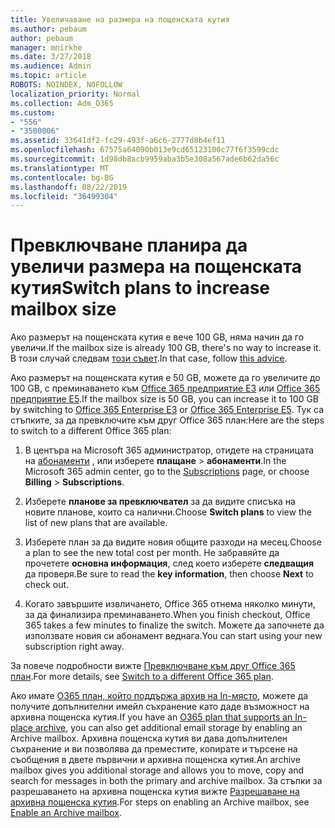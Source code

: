 ```yaml
---
title: Увеличаване на размера на пощенската кутия
ms.author: pebaum
author: pebaum
manager: mnirkhe
ms.date: 3/27/2018
ms.audience: Admin
ms.topic: article
ROBOTS: NOINDEX, NOFOLLOW
localization_priority: Normal
ms.collection: Adm_O365
ms.custom:
- "556"
- "3500006"
ms.assetid: 33641df2-fc29-493f-a6c6-2777d8b4ef11
ms.openlocfilehash: 67575a64090b013e9cd65123100c77f6f3599cdc
ms.sourcegitcommit: 1d98db8acb9959aba3b5e308a567ade6b62da56c
ms.translationtype: MT
ms.contentlocale: bg-BG
ms.lasthandoff: 08/22/2019
ms.locfileid: "36499304"
---
```

# <a name="switch-plans-to-increase-mailbox-size"></a><span data-ttu-id="58126-102">Превключване планира да увеличи размера на пощенската кутия</span><span class="sxs-lookup"><span data-stu-id="58126-102">Switch plans to increase mailbox size</span></span>

<span data-ttu-id="58126-103">Ако размерът на пощенската кутия е вече 100 GB, няма начин да го увеличи.</span><span class="sxs-lookup"><span data-stu-id="58126-103">If the mailbox size is already 100 GB, there's no way to increase it.</span></span> <span data-ttu-id="58126-104">В този случай следвам [този съвет](https://support.office.com/client/e57572ff-0ba7-4782-ba5d-cdac3142ea71).</span><span class="sxs-lookup"><span data-stu-id="58126-104">In that case, follow [this advice](https://support.office.com/client/e57572ff-0ba7-4782-ba5d-cdac3142ea71).</span></span>
  
<span data-ttu-id="58126-105">Ако размерът на пощенската кутия е 50 GB, можете да го увеличите до 100 GB, с преминаването към [Office 365 предприятие E3](https://products.office.com/business/office-365-enterprise-e3-business-software) или [Office 365 предприятие E5](https://products.office.com/business/office-365-enterprise-e5-business-software).</span><span class="sxs-lookup"><span data-stu-id="58126-105">If the mailbox size is 50 GB, you can increase it to 100 GB by switching to [Office 365 Enterprise E3](https://products.office.com/business/office-365-enterprise-e3-business-software) or [Office 365 Enterprise E5](https://products.office.com/business/office-365-enterprise-e5-business-software).</span></span> <span data-ttu-id="58126-106">Тук са стъпките, за да превключите към друг Office 365 план:</span><span class="sxs-lookup"><span data-stu-id="58126-106">Here are the steps to switch to a different Office 365 plan:</span></span>
  
1. <span data-ttu-id="58126-107">В центъра на Microsoft 365 администратор, отидете на страницата на [абонаменти](https://go.microsoft.com/fwlink/p/?linkid=842054) , или изберете **плащане** \> **абонаменти**.</span><span class="sxs-lookup"><span data-stu-id="58126-107">In the Microsoft 365 admin center, go to the [Subscriptions](https://go.microsoft.com/fwlink/p/?linkid=842054) page, or choose **Billing** \> **Subscriptions**.</span></span>

2. <span data-ttu-id="58126-108">Изберете **планове за превключвател** за да видите списъка на новите планове, които са налични.</span><span class="sxs-lookup"><span data-stu-id="58126-108">Choose **Switch plans** to view the list of new plans that are available.</span></span>

3. <span data-ttu-id="58126-109">Изберете план за да видите новия общите разходи на месец.</span><span class="sxs-lookup"><span data-stu-id="58126-109">Choose a plan to see the new total cost per month.</span></span> <span data-ttu-id="58126-110">Не забравяйте да прочетете **основна информация**, след което изберете **следващия** да проверя.</span><span class="sxs-lookup"><span data-stu-id="58126-110">Be sure to read the **key information**, then choose **Next** to check out.</span></span>

4. <span data-ttu-id="58126-111">Когато завършите извличането, Office 365 отнема няколко минути, за да финализира преминаването.</span><span class="sxs-lookup"><span data-stu-id="58126-111">When you finish checkout, Office 365 takes a few minutes to finalize the switch.</span></span> <span data-ttu-id="58126-112">Можете да започнете да използвате новия си абонамент веднага.</span><span class="sxs-lookup"><span data-stu-id="58126-112">You can start using your new subscription right away.</span></span>

<span data-ttu-id="58126-113">За повече подробности вижте [Превключване към друг Office 365 план](https://support.office.com/article/73318661-8f33-478b-bcc7-fb8d69dbb22a).</span><span class="sxs-lookup"><span data-stu-id="58126-113">For more details, see [Switch to a different Office 365 plan](https://support.office.com/article/73318661-8f33-478b-bcc7-fb8d69dbb22a).</span></span>
  
<span data-ttu-id="58126-114">Ако имате [O365 план, който поддържа архив на In-място](https://docs.microsoft.com/office365/servicedescriptions/exchange-online-archiving-service-description/exchange-online-archiving-service-description), можете да получите допълнителни имейл съхранение като даде възможност на архивна пощенска кутия.</span><span class="sxs-lookup"><span data-stu-id="58126-114">If you have an [O365 plan that supports an In-place archive](https://docs.microsoft.com/office365/servicedescriptions/exchange-online-archiving-service-description/exchange-online-archiving-service-description), you can also get additional email storage by enabling an Archive mailbox.</span></span>  <span data-ttu-id="58126-115">Архивна пощенска кутия ви дава допълнителен съхранение и ви позволява да преместите, копирате и търсене на съобщения в двете първични и архивна пощенска кутия.</span><span class="sxs-lookup"><span data-stu-id="58126-115">An archive mailbox gives you additional storage and allows you to move, copy and search for messages in both the primary and archive mailbox.</span></span> <span data-ttu-id="58126-116">За стъпки за разрешаването на архивна пощенска кутия вижте [Разрешаване на архивна пощенска кутия](https://docs.microsoft.com/office365/securitycompliance/enable-archive-mailboxes).</span><span class="sxs-lookup"><span data-stu-id="58126-116">For steps on enabling an Archive mailbox, see [Enable an Archive mailbox](https://docs.microsoft.com/office365/securitycompliance/enable-archive-mailboxes).</span></span>
